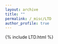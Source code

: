 ```yaml
---
layout: archive
title: ""
permalink: /_misc/LTD
author_profile: true
---
```


{% include LTD.html %}
